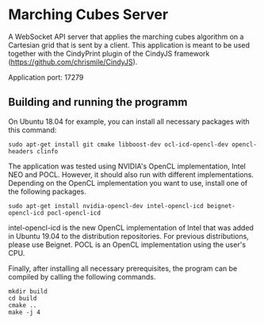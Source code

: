 # Marching Cubes Server

A WebSocket API server that applies the marching cubes algorithm on a Cartesian grid that is sent by a client.
This application is meant to be used together with the CindyPrint plugin of the CindyJS framework (https://github.com/chrismile/CindyJS).

Application port: 17279

## Building and running the programm
On Ubuntu 18.04 for example, you can install all necessary packages with this command:

```
sudo apt-get install git cmake libboost-dev ocl-icd-opencl-dev opencl-headers clinfo
```

The application was tested using NVIDIA's OpenCL implementation, Intel NEO and POCL. However, it should also run with different implementations.
Depending on the OpenCL implementation you want to use, install one of the following packages.

```
sudo apt-get install nvidia-opencl-dev intel-opencl-icd beignet-opencl-icd pocl-opencl-icd
```

intel-opencl-icd is the new OpenCL implementation of Intel that was added in Ubuntu 19.04 to the distribution repositories.
For previous distributions, please use Beignet. POCL is an OpenCL implementation using the user's CPU.

Finally, after installing all necessary prerequisites, the program can be compiled by calling the following commands.

```
mkdir build
cd build
cmake ..
make -j 4
```

